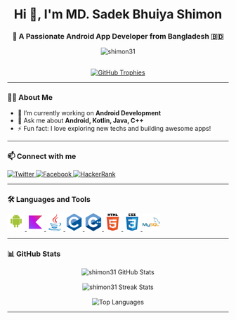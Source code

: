 <h1 align="center">Hi 👋, I'm MD. Sadek Bhuiya Shimon</h1>
<h3 align="center">🚀 A Passionate Android App Developer from Bangladesh 🇧🇩</h3>

<div align="center">
  <img src="https://komarev.com/ghpvc/?username=shimon31&label=Profile%20views&color=0e75b6&style=flat" alt="shimon31" />
</div>

<br/>

<p align="center">
  <a href="https://github.com/shimon31">
    <img src="https://github-profile-trophy.vercel.app/?username=shimon31&theme=gruvbox&row=1&margin-w=10&margin-h=10" alt="GitHub Trophies" />
  </a>
</p>

---

### 🧑‍💻 About Me
- 🌱 I’m currently working on **Android Development**  
- 💬 Ask me about **Android, Kotlin, Java, C++**  
- ⚡ Fun fact: I love exploring new techs and building awesome apps!

---

### 📫 Connect with me
<p align="left">
  <a href="https://twitter.com/shimon31" target="_blank">
    <img src="https://img.shields.io/badge/Twitter-%231DA1F2.svg?&style=for-the-badge&logo=Twitter&logoColor=white" alt="Twitter"/>
  </a>
  <a href="https://fb.com/sadek bhuiya shimon" target="_blank">
    <img src="https://img.shields.io/badge/Facebook-%231877F2.svg?&style=for-the-badge&logo=Facebook&logoColor=white" alt="Facebook"/>
  </a>
  <a href="https://www.hackerrank.com/shimon bhuiya" target="_blank">
    <img src="https://img.shields.io/badge/HackerRank-2EC866?style=for-the-badge&logo=HackerRank&logoColor=white" alt="HackerRank"/>
  </a>
</p>

---

### 🛠️ Languages and Tools
<p align="left">
  <a href="https://developer.android.com" target="_blank" rel="noreferrer">
    <img src="https://raw.githubusercontent.com/devicons/devicon/master/icons/android/android-original-wordmark.svg" alt="android" width="40" height="40"/>
  </a>
  <a href="https://kotlinlang.org/" target="_blank" rel="noreferrer">
    <img src="https://raw.githubusercontent.com/devicons/devicon/master/icons/kotlin/kotlin-original.svg" alt="kotlin" width="40" height="40"/>
  </a>
  <a href="https://www.java.com" target="_blank" rel="noreferrer">
    <img src="https://raw.githubusercontent.com/devicons/devicon/master/icons/java/java-original.svg" alt="java" width="40" height="40"/>
  </a>
  <a href="https://www.cprogramming.com/" target="_blank" rel="noreferrer">
    <img src="https://raw.githubusercontent.com/devicons/devicon/master/icons/c/c-original.svg" alt="c" width="40" height="40"/>
  </a>
  <a href="https://www.w3schools.com/cpp/" target="_blank" rel="noreferrer">
    <img src="https://raw.githubusercontent.com/devicons/devicon/master/icons/cplusplus/cplusplus-original.svg" alt="cplusplus" width="40" height="40"/>
  </a>
  <a href="https://www.w3.org/html/" target="_blank" rel="noreferrer">
    <img src="https://raw.githubusercontent.com/devicons/devicon/master/icons/html5/html5-original-wordmark.svg" alt="html5" width="40" height="40"/>
  </a>
  <a href="https://www.w3schools.com/css/" target="_blank" rel="noreferrer">
    <img src="https://raw.githubusercontent.com/devicons/devicon/master/icons/css3/css3-original-wordmark.svg" alt="css3" width="40" height="40"/>
  </a>
  <a href="https://www.mysql.com/" target="_blank" rel="noreferrer">
    <img src="https://raw.githubusercontent.com/devicons/devicon/master/icons/mysql/mysql-original-wordmark.svg" alt="mysql" width="40" height="40"/>
  </a>
</p>

---

### 📊 GitHub Stats
<div align="center">
  <img src="https://github-readme-stats.vercel.app/api?username=shimon31&show_icons=true&theme=tokyonight" alt="shimon31 GitHub Stats" />
</div>

<br/>

<div align="center">
  <img src="https://github-readme-streak-stats.herokuapp.com/?user=shimon31&theme=tokyonight" alt="shimon31 Streak Stats" />
</div>

<br/>

<div align="center">
  <img src="https://github-readme-stats.vercel.app/api/top-langs/?username=shimon31&layout=compact&theme=tokyonight" alt="Top Languages" />
</div>

---

<!--
Optional: You can also add custom GitHub Snake animation or a banner.
-->
